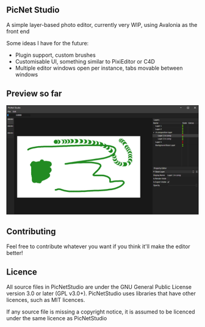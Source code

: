 ## PicNet Studio
A simple layer-based photo editor, currently very WIP, using Avalonia as the front end

Some ideas I have for the future:
- Plugin support, custom brushes
- Customisable UI, something similar to PixiEditor or C4D
- Multiple editor windows open per instance, tabs movable between windows

## Preview so far
![](PicNetStudio.Avalonia_2024-11-10_21.17.27.png)

## Contributing
Feel free to contribute whatever you want if you think it'll make the editor better!

## Licence
All source files in PicNetStudio are under the GNU General Public License version 3.0 or later (GPL v3.0+). 
PicNetStudio uses libraries that have other licences, such as MIT licences.

If any source file is missing a copyright notice, it is assumed to be licenced under the same licence as PicNetStudio